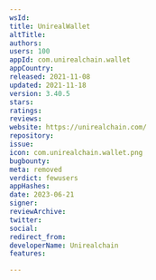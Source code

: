 ```yaml
---
wsId: 
title: UnirealWallet
altTitle: 
authors: 
users: 100
appId: com.unirealchain.wallet
appCountry: 
released: 2021-11-08
updated: 2021-11-18
version: 3.40.5
stars: 
ratings: 
reviews: 
website: https://unirealchain.com/
repository: 
issue: 
icon: com.unirealchain.wallet.png
bugbounty: 
meta: removed
verdict: fewusers
appHashes: 
date: 2023-06-21
signer: 
reviewArchive: 
twitter: 
social: 
redirect_from: 
developerName: Unirealchain
features: 

---
```


